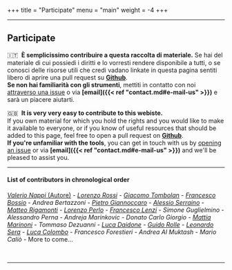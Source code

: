 +++
title = "Participate"
menu = "main"
weight = -4
+++

* * *

## Participate

🇮🇹 &nbsp;**È semplicissimo contribuire a questa raccolta di materiale.**
Se hai del materiale di cui possiedi i diritti e lo vorresti rendere disponibile a tutti, o se conosci delle risorse utili che credi vadano linkate in questa pagina sentiti libero di aprire una pull request su **[Github](https://github.com/valerionew/triennale-elettronica-polimi)**.  
**Se non hai familiarità con gli strumenti**, mettiti in contatto con noi [attraverso una issue](https://github.com/valerionew/triennale-elettronica-polimi/issues) o via **[email]({{< ref "contact.md#e-mail-us" >}})** e sarà un piacere aiutarti.  

🇬🇧 &nbsp;**It is very very easy to contribute to this webiste.**  
If you own material for which you hold the rights and you would like to make it available to everyone, or if you know of useful resources that should be added to this page, feel free to open a pull request on **[Github](https://github.com/valerionew/triennale-elettronica-polimi)**.  
**If you're unfamiliar with the tools**, you can get in touch with us by [opening an issue](https://github.com/valerionew/triennale-elettronica-polimi/issues) or via **[email]({{< ref "contact.md#e-mail-us" >}})** and we'll be pleased to assist you.  

* * *

#### List of contributors in chronological order

[_Valerio Nappi_ (Autore)](https://github.com/valerionew) - [_Lorenzo Rossi_](https://github.com/lorossi) - [_Giacomo Tombolan_](https://github.com/giachi00) - [_Francesco Bossio_](https://github.com/bossiof) - _Andrea Bertazzoni_ - [_Pietro Giannoccaro_](https://github.com/PietroG51) - [_Alessio Serraino_](https://github.com/serrainoalessio) - [_Matteo Rigamonti_](https://github.com/Overlord2410) - [_Lorenzo Perlo_](https://github.com/TIT8) - [_Francesco Lenzi_](https://github.com/FraLenzi) - _Simone Guglielmino_ - _Alessandro Perna_ - _Andreja Marinkovic_ - _Donato Carlo Giorgio_ - [_Mattia Marinoni_](https://github.com/RhinopithecusRoxellana) - _Tommaso Dezuanni_ - [_Luca Daidone_](https://github.com/Luca452) - [_Guido Rolle_](https://github.com/homeless-sushi) - [_Leonardo Sera_](https://github.com/leonardosera) - [_Luca Colombo_](https://github.com/Lucaxc) - _Francesco Forestieri_ - _Andrea Al Muktash_ - _Mario Caliò_ - More to come...

&nbsp;

* * *
